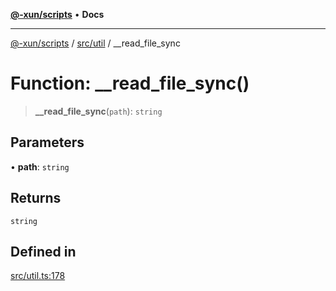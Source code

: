[**@-xun/scripts**](../../../README.md) • **Docs**

***

[@-xun/scripts](../../../README.md) / [src/util](../README.md) / \_\_read\_file\_sync

# Function: \_\_read\_file\_sync()

> **\_\_read\_file\_sync**(`path`): `string`

## Parameters

• **path**: `string`

## Returns

`string`

## Defined in

[src/util.ts:178](https://github.com/Xunnamius/xscripts/blob/ca4900adafe61fe400aec55151e46f5130a666a6/src/util.ts#L178)
